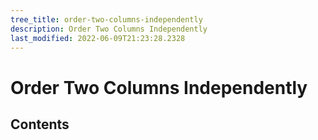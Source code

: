 ```yaml
---
tree_title: order-two-columns-independently
description: Order Two Columns Independently
last_modified: 2022-06-09T21:23:28.2328
---
```


# Order Two Columns Independently

## Contents
